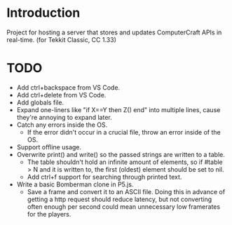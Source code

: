 # Introduction
Project for hosting a server that stores and updates ComputerCraft APIs in real-time. (for Tekkit Classic, CC 1.33)

# TODO
* Add ctrl+backspace from VS Code.
* Add ctrl+delete from VS Code.
* Add globals file.
* Expand one-liners like "if X==Y then Z() end" into multiple lines, cause they're annoying to expand later.
* Catch any errors inside the OS.
	* If the error didn't occur in a crucial file, throw an error inside of the OS.
* Support offline usage.
* Overwrite print() and write() so the passed strings are written to a table.
    * The table shouldn't hold an infinite amount of elements, so if #table > N and it is written to, the first (oldest) element should be set to nil.
    * Add ctrl+f support for searching through printed text.
* Write a basic Bomberman clone in P5.js.
    * Save a frame and convert it to an ASCII file.
        Doing this in advance of getting a http request should reduce latency, but not converting often enough per second could mean unnecessary low framerates for the players.
